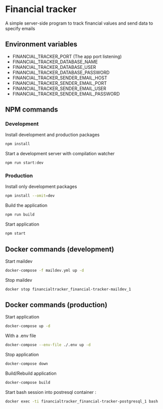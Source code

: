 # Financial tracker

A simple server-side program to track financial values and send data to specify emails

## Environment variables

- FINANCIAL_TRACKER_PORT (The app port listening)
- FINANCIAL_TRACKER_DATABASE_NAME
- FINANCIAL_TRACKER_DATABASE_USER
- FINANCIAL_TRACKER_DATABASE_PASSWORD
- FINANCIAL_TRACKER_SENDER_EMAIL_HOST
- FINANCIAL_TRACKER_SENDER_EMAIL_PORT
- FINANCIAL_TRACKER_SENDER_EMAIL_USER
- FINANCIAL_TRACKER_SENDER_EMAIL_PASSWORD

## NPM commands

### Development

Install development and production packages

```bash
npm install
```

Start a development server with compilation watcher

```bash
npm run start:dev
```

### Production

Install only development packages

```bash
npm install --omit=dev
```

Build the application

```bash
npm run build
```

Start application

```bash
npm start
```

## Docker commands (development)

Start maildev

```bash
docker-compose -f maildev.yml up -d
```

Stop maildev

```bash
docker stop financialtracker_financial-tracker-maildev_1
```

## Docker commands (production)

Start application

```bash
docker-compose up -d
```

With a .env file

```bash
docker-compose --env-file ./.env up -d
```

Stop application

```bash
docker-compose down
```

Build/Rebuild application

```bash
docker-compose build
```

Start bash session into postresql container :

```bash
docker exec -ti financialtracker_financial-tracker-postgresql_1 bash
```
